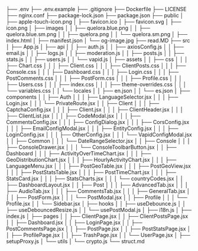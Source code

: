 ├── .env
├── .env.example
├── .gitignore
├── Dockerfile
├── LICENSE
├── nginx.conf
├── package-lock.json
├── package.json
├── public
│   ├── apple-touch-icon.png
│   ├── favicon.ico
│   ├── favicon.svg
│   ├── icon.png
│   ├── images
│   │   ├── quelora.blue.png
│   │   ├── quelora.blue.sm.png
│   │   ├── quelora.png
│   │   └── quelora.sm.png
│   ├── index.html
│   ├── manifest.json
│   └── og-image.jpg
├── read.MD
├── src
│   ├── App.js
│   ├── api
│   │   ├── auth.js
│   │   ├── axiosConfig.js
│   │   ├── email.js
│   │   ├── logs.js
│   │   ├── moderation.js
│   │   ├── posts.js
│   │   ├── stats.js
│   │   ├── users.js
│   │   └── vapid.js
│   ├── assets
│   │   ├── css
│   │   │   ├── Chart.css
│   │   │   ├── Client.css
│   │   │   ├── ClientPosts.css
│   │   │   ├── Console.css
│   │   │   ├── Dashboard.css
│   │   │   ├── Login.css
│   │   │   ├── PostComments.css
│   │   │   ├── PostForm.css
│   │   │   ├── Profile.css
│   │   │   ├── Users.css
│   │   │   ├── index.css
│   │   │   ├── theme-overrides.css
│   │   │   └── variables.css
│   │   └── locales
│   │       ├── en.json
│   │       └── es.json
│   ├── components
│   │   ├── Auth
│   │   │   ├── LanguageSelector.jsx
│   │   │   ├── Login.jsx
│   │   │   └── PrivateRoute.jsx
│   │   ├── Client
│   │   │   ├── CaptchaConfig.jsx
│   │   │   ├── Client.jsx
│   │   │   ├── ClientHeader.jsx
│   │   │   ├── ClientList.jsx
│   │   │   ├── CodeModal.jsx
│   │   │   ├── CommentsConfig.jsx
│   │   │   ├── ConfigDialog.jsx
│   │   │   ├── CorsConfig.jsx
│   │   │   ├── EmailConfigModal.jsx
│   │   │   ├── EntityConfig.jsx
│   │   │   ├── LoginConfig.jsx
│   │   │   ├── OtherConfig.jsx
│   │   │   └── VapidConfigModal.jsx
│   │   ├── Common
│   │   │   └── DateRangeSelector.jsx
│   │   ├── Console
│   │   │   ├── ConsoleDrawer.jsx
│   │   │   └── ConsoleToolbarButton.jsx
│   │   ├── Dashboard
│   │   │   ├── ActivityOverTimeChart.jsx
│   │   │   ├── GeoDistributionChart.jsx
│   │   │   ├── HourlyActivityChart.jsx
│   │   │   ├── LanguageMenu.jsx
│   │   │   ├── PostGeoTable.jsx
│   │   │   ├── PostGeoView.jsx
│   │   │   ├── PostStatsTable.jsx
│   │   │   ├── PostTimeChart.jsx
│   │   │   ├── StatsCard.jsx
│   │   │   ├── StatsCharts.jsx
│   │   │   └── countryCodes.jsx
│   │   ├── DashboardLayout.jsx
│   │   ├── Post
│   │   │   ├── AdvancedTab.jsx
│   │   │   ├── AudioTab.jsx
│   │   │   ├── CommentsTab.jsx
│   │   │   ├── GeneralTab.jsx
│   │   │   ├── PostForm.jsx
│   │   │   └── PostModal.jsx
│   │   ├── Profile
│   │   │   └── Profile.jsx
│   │   └── Sidebar.jsx
│   ├── hooks
│   │   ├── useDebounce.js
│   │   ├── useDebouncedResize.js
│   │   └── usePostModal.js
│   ├── i18n.js
│   ├── index.js
│   ├── pages
│   │   ├── ClientPage.jsx
│   │   ├── ClientPostsPage.jsx
│   │   ├── Dashboard.jsx
│   │   ├── LoginPage.jsx
│   │   ├── PostCommentsPage.jsx
│   │   ├── PostPage.jsx
│   │   ├── PostStatsPage.jsx
│   │   ├── ProfilePage.jsx
│   │   ├── TrashPage.jsx
│   │   └── UserPage.jsx
│   ├── setupProxy.js
│   └── utils
│       └── crypto.js
└── struct.md

